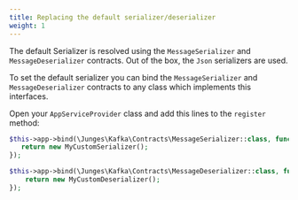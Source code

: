 ```yaml
---
title: Replacing the default serializer/deserializer
weight: 1
---
```


The default Serializer is resolved using the `MessageSerializer` and `MessageDeserializer` contracts. Out of the box, the `Json` serializers are used.

To set the default serializer you can bind the `MessageSerializer` and `MessageDeserializer` contracts to any class which implements this interfaces.

Open your `AppServiceProvider` class and add this lines to the `register` method:

```php
$this->app->bind(\Junges\Kafka\Contracts\MessageSerializer::class, function () {
   return new MyCustomSerializer();
});

$this->app->bind(\Junges\Kafka\Contracts\MessageDeserializer::class, function() {
    return new MyCustomDeserializer();
});
```
